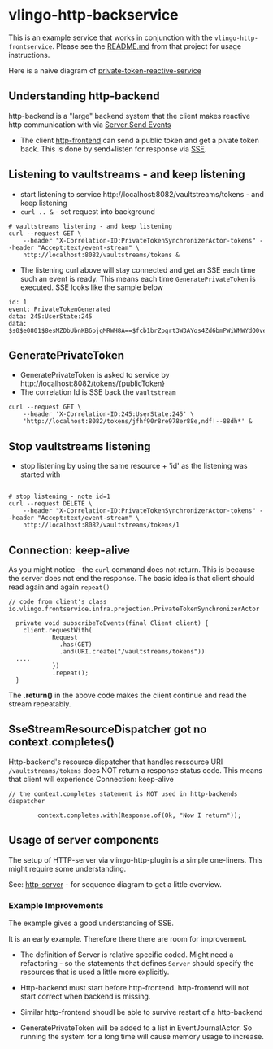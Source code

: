 # vlingo-http-backservice

This is an example service that works in conjunction with the `vlingo-http-frontservice`. Please see the [README.md](https://github.com/vlingo/vlingo-examples/tree/master/vlingo-http-frontservice) from that project for usage instructions.

Here is a naive diagram of  [private-token-reactive-service](docs/private-token-reactive-service.jpg)

## Understanding http-backend 

http-backend is a "large" backend system that the client makes reactive http communication with via [Server Send Events](https://en.wikipedia.org/wiki/Server-sent_events) 

* The client [http-frontend](https://github.com/vlingo/vlingo-examples/tree/master/vlingo-http-frontservice) 
can send a public token and get a pivate token back.
This is done by send+listen for response via [SSE](https://en.wikipedia.org/wiki/Server-sent_events). 

## Listening to vaultstreams - and keep listening

* start listening to service http://localhost:8082/vaultstreams/tokens - and keep listening
* `curl .. &` - set request into background

```
# vaultstreams listening - and keep listening
curl --request GET \
    --header "X-Correlation-ID:PrivateTokenSynchronizerActor-tokens" --header "Accept:text/event-stream" \
    http://localhost:8082/vaultstreams/tokens &

```

* The listening curl above will stay connected and get an SSE each time such an event is ready. This means
 each time `GeneratePrivateToken` is executed. SSE looks like the sample below

```
id: 1
event: PrivateTokenGenerated
data: 245:UserState:245
data: $s0$e0801$8esMZDbUbnKB6pjgMRWH8A==$fcb1brZpgrt3W3AYos4Zd6bmPWiWNWYdO0vebC4kJgU=

```  


## GeneratePrivateToken

* GeneratePrivateToken is asked to service by http://localhost:8082/tokens/{publicToken}
* The correlation Id is SSE back the `vaultstream`

```
curl --request GET \
    --header 'X-Correlation-ID:245:UserState:245' \
    'http://localhost:8082/tokens/jfhf90r8re978er88e,ndf!--88dh*' &

```

## Stop vaultstreams listening

* stop listening by using the same resource + 'id' as the listening was started with

```

# stop listening - note id=1
curl --request DELETE \
    --header "X-Correlation-ID:PrivateTokenSynchronizerActor-tokens" --header "Accept:text/event-stream" \
    http://localhost:8082/vaultstreams/tokens/1

```

## Connection: keep-alive

As you might notice - the `curl` command does not return. This is because the server does not end the response.
 The basic idea is that client should read again and again `repeat()`
 
```
// code from client's class io.vlingo.frontservice.infra.projection.PrivateTokenSynchronizerActor

  private void subscribeToEvents(final Client client) {
    client.requestWith(
            Request
              .has(GET)
              .and(URI.create("/vaultstreams/tokens"))
  ....
            })
            .repeat();
  }

```
The **.return()** in the above code makes the client continue and read the stream repeatably.


## SseStreamResourceDispatcher got no context.completes()

Http-backend's resource dispatcher that handles ressource URI `/vaultstreams/tokens` does 
NOT return a response status code. This means that client will experience Connection: keep-alive 

```
// the context.completes statement is NOT used in http-backends dispatcher
 
        context.completes.with(Response.of(Ok, "Now I return"));

```


## Usage of server components

The setup of HTTP-server via vlingo-http-plugin is a simple one-liners. This might require some understanding.

See: [http-server](docs/http-backend.pdf) - for sequence diagram to get a little overview. 


### Example Improvements

The example gives a good understanding of SSE. 

It is an early example. Therefore there there are room for improvement. 

* The definition of Server is relative specific coded. Might need a refactoring - so the statements that 
defines `Server` should specify the resources that is used a little more explicitly.

* Http-backend must start before http-frontend. http-frontend will not start correct when backend is missing.
* Similar http-frontend shoudl be able to survive restart of a http-backend
* GeneratePrivateToken will be added to a list in EventJournalActor. So running the system for a long time will 
cause memory usage to increase.     
